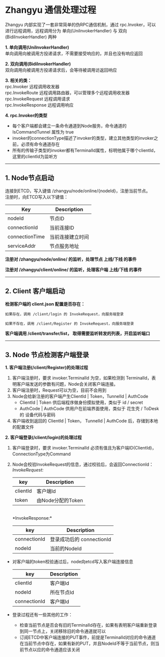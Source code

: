 # Zhangyu 通信处理过程

Zhangyu 内部实现了一套非常简单的伪RPC通信机制，通过 rpc.Invoker，可以进行远程调用，远程调用分为 单向(UniInvokerHandler) 与 双向(BidiInvokerHandler) 两种</br>

**1. 单向调用(UniInvokerHandler)**</br>
单向调用向被调用方投递请求，不需要接受响应的，并且也没有响应返回

**2. 双向调用(BidiInvokerHandler)**</br>
双向调用向被调用方投递请求后，会等待被调用访返回响应

**3. 相关的类：** </br>
rpc.Invoker 远程调用收发器 </br>
rpc.InvokeRoute 远程调用路由器，可以管理多个远程调用收发器 </br>
rpc.InvokeRequest 远程调用请求 </br>
rpc.InvokeResponse 远程调用响应

**4. rpc.Invoker的类型**</br>
* 每个客户端都会建立一条命令通道到Node服务，命令通道的 IsCommandTunnel 属性为 true
* invoker的connectionType描述了invoker的类型，建立其他类型的invoker之前，必须有命令通道存在
* 所有的传输子类型的invoker都有TerminalId属性，标明他属于哪个clientId，这里的clientId为监听方
---

## 1. Node节点启动

连接到ETCD，写入键值 /zhangyu/node/online/{nodeId}，注册当前节点。</br>
注册时，向ETCD写入以下键值：

| Key            | Description      |
| -------------- | ---------------- |
| nodeId         | 节点ID           |
| connectionId   | 当前连接ID       |
| connectionTime | 当前连接建立时间 |
| serviceAddr    | 节点服务地址     |

**注册对 /zhangyu/node/online/ 的监听，处理节点 上线/下线 的事件**

**注册对 /zhangyu/client/online/ 的监听，处理客户端 上线/下线 的事件**

---

## 2. Client 客户端启动

**检测客户端的 client.json 配置是否存在：**

    如果存在，调用 /client/login 的 InvokeRequest，向服务端登录

    如果不存在，调用 /client/Register 的 InvokeRequest，向服务端登录

**客户端调用 /client/transfer/list， 取得需要监听转发的列表，开启监听端口**

---

## 3. Node 节点检测客户端登录

**1. 客户端注册(/client/Register)的处理过程**
1. 客户端注册时，要求 invoker.TerminalId 为空，如果检测到 TerminalId，表明客户端发送的参数有问题，Node会关闭客户端连接。
2. 客户端注册时，Request可以为空，目前不会用到
3. Node会给新注册的客户端产生ClientId | Token，TunnelId | AuthCode
   * ClientId | Token 供后端程序做身份摸拟使用，类似于 id / secret
   * AuthCode | AuthCode 供用户在前端界面使用，类似于 花生壳 / ToDesk 的 设备代码与密码
4. 客户端收到返回的 ClientId | Token， TunnelId | AuthCode 后，存储到本地的配置文件

**2. 客户端登录(/client/login)的处理过程**
1. 客户端登录时，要求 invoker.TerminalId 必须有值且为客户端ID(ClientId)，ConnectionType为Command
2. Node会校验InvokeRequest的信息，通过校验后，会返回ConnectionId：
    *InvokeRequest:*

    | key | Description |
    | ----- | --------- |
    | clientId   | 客户端Id |
    | token   | 由Node分配的Token |
    
    </br>
    *InvokeResponse:*

    | key | Description |
    | ----- | --------- |
    | connectionId   | 登录成功后的 connectionId |
    | nodeId   | 当前的NodeId     |

* 对客户端的token校验通过后，node向etcd写入客户端连接信息

    | key | Description |
    | ----- | --------- |
    | clientId   | 客户端Id |
    | nodeId   | 所在节点Id |
    | connectionId | 客户端Id |

* 登录过程还有一些其他的工作：
    * 检查当前节点是否会有旧的TerminalId存在，如果有表明客户端重新登录到同一节点上，关闭移除旧的命令通道就可以
    * 订阅ETCD中客户端连接的PUT事件，前提是TerminalId对应的命令通道在当前节点中存在，如果有新的PUT，并且NodeId不等于当前节点，则当前节点以应的命令通道应该关闭

